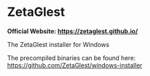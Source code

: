 # ZetaGlest

**Official Website: https://zetaglest.github.io/**

The ZetaGlest installer for Windows

The precompiled binaries can be found here: https://github.com/ZetaGlest/windows-installer
